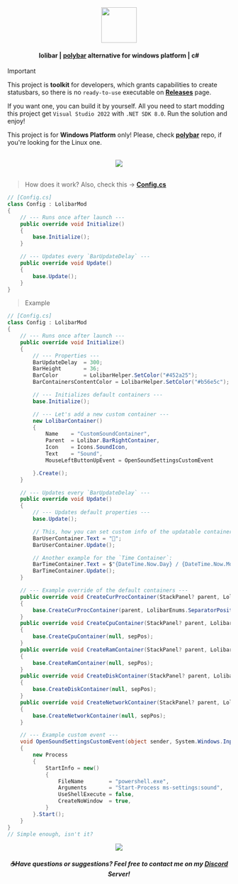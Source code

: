 <div align=center><img src="https://github.com/user-attachments/assets/7e5daeb0-ee0c-4e9c-b584-21164433649d" height=80 /></div>

#### <div align=center>lolibar | [polybar](https://github.com/polybar/polybar) alternative for windows platform | c#</div>

> [!IMPORTANT]  
> This project is **toolkit** for developers, which grants capabilities to create statusbars, so there is no `ready-to-use` executable on **[Releases](https://github.com/supchyan/lolibar/releases)** page.
>
> If you want one, you can build it by yourself. All you need to start modding this project get `Visual Studio 2022` with `.NET SDK 8.0`. Run the solution and enjoy!
> 
> This project is for **Windows Platform** only! Please, check **[polybar](https://github.com/polybar/polybar)** repo, if you're looking for the Linux one.

</br>
<div align=center><img src="https://github.com/user-attachments/assets/61c31ab5-b0aa-420f-81c0-5cd19cd136f4" /></div>

</br>

> How does it work? Also, check this → **[Config.cs](https://github.com/supchyan/lolibar/blob/master/Mods/Config.cs)**
```csharp
// [Config.cs]
class Config : LolibarMod
{
    // --- Runs once after launch ---
    public override void Initialize()
    {
        base.Initialize();
    }

    // --- Updates every `BarUpdateDelay` ---
    public override void Update()
    {
        base.Update();
    }
}
```

> Example
```csharp
// [Config.cs]
class Config : LolibarMod
{
    // --- Runs once after launch ---
    public override void Initialize()
    {
        // --- Properties ---
        BarUpdateDelay  = 300;
        BarHeight       = 36;
        BarColor        = LolibarHelper.SetColor("#452a25");
        BarContainersContentColor = LolibarHelper.SetColor("#b56e5c");

        // --- Initializes default containers ---
        base.Initialize();

        // --- Let's add a new custom container ---
        new LolibarContainer()
        {
            Name    = "CustomSoundContainer",
            Parent  = Lolibar.BarRightContainer,
            Icon    = Icons.SoundIcon,
            Text    = "Sound",
            MouseLeftButtonUpEvent = OpenSoundSettingsCustomEvent

        }.Create();
    }

    // --- Updates every `BarUpdateDelay` ---
    public override void Update()
    {
        // --- Updates default properties ---
        base.Update();

        // This, how you can set custom info of the updatable container:
        BarUserContainer.Text = "🐳";
        BarUserContainer.Update();

        // Another example for the `Time Container`:
        BarTimeContainer.Text = $"{DateTime.Now.Day} / {DateTime.Now.Month} / {DateTime.Now.Year} {DateTime.Now.DayOfWeek}";
        BarTimeContainer.Update();
    }

    // --- Example override of the default containers ---
    public override void CreateCurProcContainer(StackPanel? parent, LolibarEnums.SeparatorPosition? sepPos)
    {
        base.CreateCurProcContainer(parent, LolibarEnums.SeparatorPosition.Left);
    }
    public override void CreateCpuContainer(StackPanel? parent, LolibarEnums.SeparatorPosition? sepPos)
    {
        base.CreateCpuContainer(null, sepPos);
    }
    public override void CreateRamContainer(StackPanel? parent, LolibarEnums.SeparatorPosition? sepPos)
    {
        base.CreateRamContainer(null, sepPos);
    }
    public override void CreateDiskContainer(StackPanel? parent, LolibarEnums.SeparatorPosition? sepPos)
    {
        base.CreateDiskContainer(null, sepPos);
    }
    public override void CreateNetworkContainer(StackPanel? parent, LolibarEnums.SeparatorPosition? sepPos)
    {
        base.CreateNetworkContainer(null, sepPos);
    }

    // --- Example custom event ---
    void OpenSoundSettingsCustomEvent(object sender, System.Windows.Input.MouseButtonEventArgs e)
    {
        new Process
        {
            StartInfo = new()
            {
                FileName        = "powershell.exe",
                Arguments       = "Start-Process ms-settings:sound",
                UseShellExecute = false,
                CreateNoWindow  = true,
            }
        }.Start();
    }
}
// Simple enough, isn't it? 
```

<div align=center><img src="https://github.com/user-attachments/assets/244f5cd3-9a2a-47a4-851b-c1f604418d56" /></div>

##### <div align=center> ☕Have questions or suggestions? Feel free to contact me on my [Discord](https://discord.gg/dGF8p9UGyM) Server!</div>
